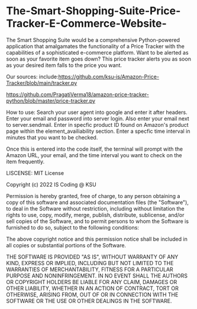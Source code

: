 # The-Smart-Shopping-Suite-Price-Tracker-E-Commerce-Website-
The Smart Shopping Suite would be a comprehensive Python-powered application that amalgamates the functionality of a Price Tracker with the capabilities of a sophisticated e-commerce platform. 
Want to be alerted as soon as your favorite item goes down? This price tracker alerts you as soon as your desired item falls to the price you want. 

Our sources:
include:https://github.com/ksu-is/Amazon-Price-Tracker/blob/main/tracker.py

https://github.com/PragatiVerma18/amazon-price-tracker-python/blob/master/price-tracker.py

How to use:
Search your user agent into google and enter it after headers.
Enter your email and password into server login.
Also enter your email next to server.sendmail.
Enter in specfic product ID found on Amazon's product page within the element_availiability section.
Enter a specfic time interval in minutes that you want to be checked.

Once this is entered into the code itself, the terminal will prompt with the Amazon URL, your email, and the time interval you want to check on the item frequently.  

LISCENSE:
MIT License

Copyright (c) 2022 IS Coding @ KSU

Permission is hereby granted, free of charge, to any person obtaining a copy
of this software and associated documentation files (the "Software"), to deal
in the Software without restriction, including without limitation the rights
to use, copy, modify, merge, publish, distribute, sublicense, and/or sell
copies of the Software, and to permit persons to whom the Software is
furnished to do so, subject to the following conditions:

The above copyright notice and this permission notice shall be included in all
copies or substantial portions of the Software.

THE SOFTWARE IS PROVIDED "AS IS", WITHOUT WARRANTY OF ANY KIND, EXPRESS OR
IMPLIED, INCLUDING BUT NOT LIMITED TO THE WARRANTIES OF MERCHANTABILITY,
FITNESS FOR A PARTICULAR PURPOSE AND NONINFRINGEMENT. IN NO EVENT SHALL THE
AUTHORS OR COPYRIGHT HOLDERS BE LIABLE FOR ANY CLAIM, DAMAGES OR OTHER
LIABILITY, WHETHER IN AN ACTION OF CONTRACT, TORT OR OTHERWISE, ARISING FROM,
OUT OF OR IN CONNECTION WITH THE SOFTWARE OR THE USE OR OTHER DEALINGS IN THE
SOFTWARE.
